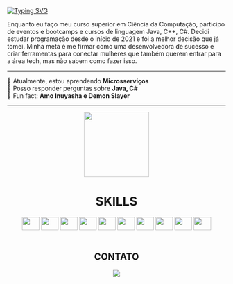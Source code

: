 [![Typing SVG](https://readme-typing-svg.demolab.com?font=Fira+Code&pause=1000&color=fd428d&center=true&vCenter=true&width=1000&lines=Dev+Full+stack+com+foco+em+Back-end)](https://git.io/typing-svg)

Enquanto eu faço meu curso superior em Ciência da Computação, participo de eventos e bootcamps e cursos de linguagem Java, C++, C#.
Decidi estudar programação desde o início de 2021 e foi a melhor decisão que já tomei. 
Minha meta é me firmar como uma desenvolvedora de sucesso e criar ferramentas para conectar mulheres que também querem entrar para a área tech, mas não sabem como fazer isso. 

**********
 
<div align="left">
🚀 Atualmente, estou aprendendo <strong>Microsserviços</strong><br>
💬 Posso responder perguntas sobre <strong>Java, C#</strong><br>
🛴 Fun fact: <strong>Amo Inuyasha e Demon Slayer</strong></h4> 
</div>

***************	

<div align="center">
  <img height="150em" src="https://github-readme-stats-eight-theta.vercel.app/api/top-langs/?username=suellensribeiro&layout=compact&langs_count=8&theme=radical"/>
<div>	

<div>
  <h1 align="center"> SKILLS </h1>
 
  <img src="https://cdn.jsdelivr.net/gh/devicons/devicon/icons/java/java-original.svg" height="30" width="40"/>
  <img src="https://cdn.jsdelivr.net/gh/devicons/devicon/icons/csharp/csharp-original.svg" height="30" width="40"/>
  <img src="https://cdn.jsdelivr.net/gh/devicons/devicon/icons/dot-net/dot-net-original.svg" height="30" width="40"/>
  <img src="https://cdn.jsdelivr.net/gh/devicons/devicon/icons/dotnetcore/dotnetcore-original.svg" height="30" width="40"/>
    <img src="https://cdn.jsdelivr.net/gh/devicons/devicon/icons/mysql/mysql-original.svg" height="30" width="40"/>
  <img src="https://cdn.jsdelivr.net/gh/devicons/devicon/icons/mongodb/mongodb-original.svg" height="30" width="40"/>
  <img src="https://cdn.jsdelivr.net/gh/devicons/devicon/icons/spring/spring-original-wordmark.svg" height="30" width="40"/>
   <img src="https://cdn.jsdelivr.net/gh/devicons/devicon/icons/html5/html5-original.svg" height="30" width="40"/>
  <img src="https://cdn.jsdelivr.net/gh/devicons/devicon/icons/css3/css3-original.svg" height="30,5" width="40"/>
  <img src="https://cdn.jsdelivr.net/gh/devicons/devicon/icons/javascript/javascript-original.svg" height="30" width="40"/>

</div>
<br>

## CONTATO<br>
 
<a href="https://www.linkedin.com/in/suellen-ribeiro-7ba34a250/" target="_blank"><img src="https://img.shields.io/badge/LinkedIn-0077B5?style=for-the-badge&logo=linkedin&logoColor=white" target="_blank"></a>

  
  
